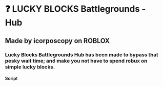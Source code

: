 # ❓ LUCKY BLOCKS Battlegrounds - Hub

## Made by icorposcopy on ROBLOX

### Lucky Blocks Battlegrounds Hub has been made to bypass that pesky wait time; and make you not have to spend robux on simple lucky blocks.

#### Script
